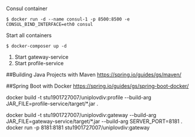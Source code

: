 Consul container
```
$ docker run -d --name consul-1 -p 8500:8500 -e CONSUL_BIND_INTERFACE=eth0 consul
```

Start all containers
```
$ docker-composer up -d
```

1) Start gateway-service
2) Start profile-service


##Building Java Projects with Maven
https://spring.io/guides/gs/maven/

##Spring Boot with Docker
https://spring.io/guides/gs/spring-boot-docker/


docker build -t stu1901727007/uniplovdiv:profile --build-arg JAR_FILE=profile-service/target/\*.jar .

docker build -t stu1901727007/uniplovdiv:gateway --build-arg JAR_FILE=gateway-service/target/\*.jar --build-arg SERVER_PORT=8181 .
docker run -p 8181:8181 stu1901727007/uniplovdiv:gateway

